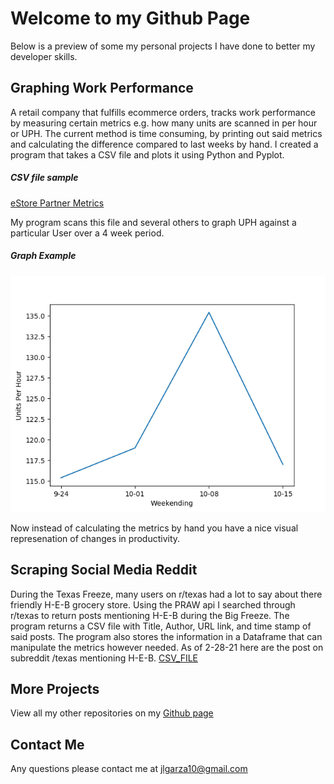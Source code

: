 # Welcome to my Github Page
Below is a preview of some my personal projects I have done to better my developer skills.

## Graphing Work Performance
A retail company that fulfills ecommerce orders, tracks work performance by measuring certain metrics e.g. how many units are scanned in per hour or UPH. The current method is time consuming, by printing out said metrics and calculating the difference compared to last weeks by hand. I created a program that takes a CSV file and plots it using Python and Pyplot.
##### CSV file sample
[eStore Partner Metrics](https://github.com/j-leeroy/UPH_Data/blob/master/tabula-09-17_09-24.csv)

My program scans this file and several others to graph UPH against a particular User over a 4 week period.
##### Graph Example
![](https://github.com/j-leeroy/UPH_Data/blob/master/GraphofUPH.png?raw=true)

Now instead of calculating the metrics by hand you have a nice visual represenation of changes in productivity. 

## Scraping Social Media Reddit
During the Texas Freeze, many users on r/texas had a lot to say about there friendly H-E-B grocery store. Using the PRAW api I searched through r/texas to return posts mentioning H-E-B during the Big Freeze. The program returns a CSV file with Title, Author, URL link, and time stamp of said posts. The program also stores the information in a Dataframe that can manipulate the metrics however needed.
As of 2-28-21 here are the post on subreddit /texas mentioning H-E-B.
[CSV_FILE](https://github.com/j-leeroy/Reddit_tutorial/blob/master/venv/RedditHEB.csv)


## More Projects
View all my other repositories on my [Github page](https://github.com/j-leeroy)

## Contact Me
Any questions please contact me at jlgarza10@gmail.com

